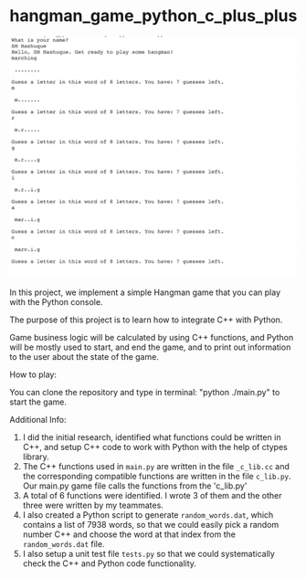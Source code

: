 # hangman_game_python_c_plus_plus

![](hangman_screenshot.png)

In this project, we implement a simple Hangman game that you can play with the Python console. 

The purpose of this project is to learn how to integrate C++ with Python.

Game business logic will be calculated by using C++ functions, and Python will 
be mostly used to start, and end the game, and to print out information to the user about the state 
of the game.

How to play:

You can clone the repository and type in terminal: "python ./main.py" to start 
the game. 

Additional Info: 
1. I did the initial research, identified what functions could be written in C++, and
setup C++ code to work with Python with the help of ctypes library. 
2. The C++ functions used in `main.py` are written in the file `_c_lib.cc` and the 
corresponding compatible functions are written in the file `c_lib.py`. Our main.py 
game file calls the functions from the 'c_lib.py' 
3. A total of 6 functions were identified. I wrote 3 of them and the other three were 
written by my teammates. 
4. I also created a Python script to generate `random_words.dat`, which contains
a list of 7938 words, so that we could easily pick a random number C++ and choose 
the word at that index from the `random_words.dat` file.
5. I also setup a unit test file `tests.py` so that we could systematically check the C++ and 
Python code functionality.